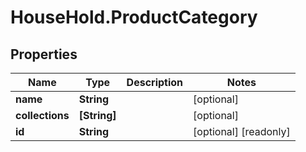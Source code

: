 # HouseHold.ProductCategory

## Properties

Name | Type | Description | Notes
------------ | ------------- | ------------- | -------------
**name** | **String** |  | [optional] 
**collections** | **[String]** |  | [optional] 
**id** | **String** |  | [optional] [readonly] 


